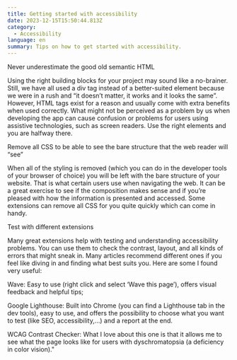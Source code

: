 ```yaml
---
title: Getting started with accessibility
date: 2023-12-15T15:50:44.813Z
category:
  - Accessibility
language: en
summary: Tips on how to get started with accessibility.
---
```

Never underestimate the good old semantic HTML

Using the right building blocks for your project may sound like a no-brainer. Still, we have all used a div tag instead of a better-suited element because we were in a rush and “it doesn’t matter, it works and it looks the same”. However, HTML tags exist for a reason and usually come with extra benefits when used correctly. What might not be perceived as a problem by us when developing the app can cause confusion or problems for users using assistive technologies, such as screen readers. Use the right elements and you are halfway there.

Remove all CSS to be able to see the bare structure that the web reader will “see”

When all of the styling is removed (which you can do in the developer tools of your browser of choice) you will be left with the bare structure of your website. That is what certain users use when navigating the web. It can be a great exercise to see if the composition makes sense and if you’re pleased with how the information is presented and accessed.
Some extensions can remove all CSS for you quite quickly which can come in handy.

Test with different extensions

Many great extensions help with testing and understanding accessibility problems. You can use them to check the contrast, layout, and all kinds of errors that might sneak in. Many articles recommend different ones if you feel like diving in and finding what best suits you. Here are some I found very useful:

Wave: Easy to use (right click and select ‘Wave this page’), offers visual feedback and helpful tips;

Google Lighthouse: Built into Chrome (you can find a Lighthouse tab in the dev tools), easy to use, and offers the possibility to choose what you want to test (like SEO, accessibility,…) and a report at the end.

WCAG Contrast Checker: What I love about this one is that it allows me to see what the page looks like for users with dyschromatopsia (a deficiency in color vision)."